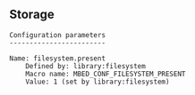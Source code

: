 <h2 id="configuration-storage">Storage</h2>

```
Configuration parameters
------------------------

Name: filesystem.present
    Defined by: library:filesystem
    Macro name: MBED_CONF_FILESYSTEM_PRESENT
    Value: 1 (set by library:filesystem)
```
